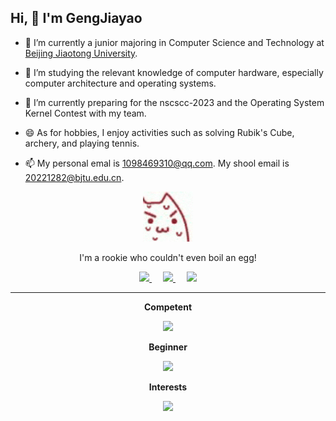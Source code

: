 ## Hi, 👋 I'm GengJiayao

<!--
<p align="center">
  <a href="https://github.com/gengjiayao" class="rich-diff-level-one">
    <img src="https://github-readme-stats.vercel.app/api?username=gengjiayao&title_color=333&text_color=777" alt="GengJiayao's Stats" >
    <!-- &hide=issues
    <img src="https://github-readme-stats.vercel.app/api?username=gengjiayao&hide=issues&title_color=333&text_color=777" alt="GengJiayao's Stats" >
  </a>
</p>
-->

- 🔭 I’m currently a junior majoring in Computer Science and Technology at [Beijing Jiaotong University](https://www.bjtu.edu.cn).

- 🌱 I’m studying the relevant knowledge of computer hardware, especially computer architecture and operating systems.

- 👯 I’m currently preparing for the nscscc-2023 and the Operating System Kernel Contest with my team.

- 😄 As for hobbies, I enjoy activities such as solving Rubik's Cube, archery, and playing tennis.

- 📫 My personal emal is 1098469310@qq.com. My shool email is 20221282@bjtu.edu.cn.

<p align="center"> 
  <img src="./IMG_6632.GIF" width="80px"/>
</p>

<p align="center"> 
  I'm a rookie who couldn't even boil an egg!
</p>

<p align="center">
  <a href="https://space.bilibili.com/323342686" target="_blank" alt="Bilibili" title="Bilibili">
    <img src="https://user-images.githubusercontent.com/29084184/166415345-91925d37-c66f-448f-8d75-c8355fe0b692.png" width="30px"/>
  </a>
   &emsp;
  <a href="https://www.zhihu.com/people/geng-jiao-40" target="_blank" alt="Zhihu" title="Zhihu">
    <img src="https://img.icons8.com/material-two-tone/50/000000/zhihu.png" width="28px"/>
  </a>
  &emsp;
  <a href="https://www.youtube.com/channel/UCxFkZjbpt0KyhEv1d342SQQ" target="_blank" alt="YouTube" title="YouTube">
    <img src="https://img.icons8.com/ios-filled/50/000000/youtube-play.png" width="30px"/>
  </a>
</p>

---

<p align="center"> 
  <strong> Competent </strong>
</p>

<p align="center">
  <a href="https://skillicons.dev">
    <img src="https://skillicons.dev/icons?i=cpp,c,py,mysql" />
  </a>
</p>

<p align="center"> 
  <strong> Beginner </strong>
</p>

<p align="center">
  <a href="https://skillicons.dev">
    <img src="https://skillicons.dev/icons?i=scala,java,vim,git,docker,html,css,latex" />
  </a>
</p>

<p align="center"> 
  <strong> Interests </strong>
</p>

<p align="center">
  <a href="https://skillicons.dev">
    <img src="https://skillicons.dev/icons?i=linux,unity" />
  </a>
</p>
